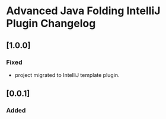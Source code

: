 <!-- Keep a Changelog guide -> https://keepachangelog.com -->

# Advanced Java Folding IntelliJ Plugin Changelog

## [1.0.0]
### Fixed
- project migrated to IntelliJ template plugin.

## [0.0.1]
### Added